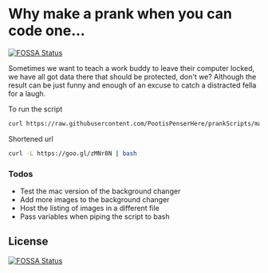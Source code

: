 # Why make a prank when you can code one...
[![FOSSA Status](https://app.fossa.io/api/projects/git%2Bgithub.com%2FPootisPenserHere%2FprankScripts.svg?type=shield)](https://app.fossa.io/projects/git%2Bgithub.com%2FPootisPenserHere%2FprankScripts?ref=badge_shield)


Sometimes we want to teach a work buddy to leave their computer locked, we have all got data there that should be protected, don't we? Although the result can be just funny and enough of an excuse to catch a distracted fella for a laugh.

To run the script 
```sh
curl https://raw.githubusercontent.com/PootisPenserHere/prankScripts/master/multiPlatform/default.sh | bash
```
Shortened url 
```sh
curl -L https://goo.gl/zMNr8N | bash
```

### Todos

 - Test the mac version of the background changer
 - Add more images to the background changer
 - Host the listing of images in a different file
 - Pass variables when piping the script to bash


## License
[![FOSSA Status](https://app.fossa.io/api/projects/git%2Bgithub.com%2FPootisPenserHere%2FprankScripts.svg?type=large)](https://app.fossa.io/projects/git%2Bgithub.com%2FPootisPenserHere%2FprankScripts?ref=badge_large)
